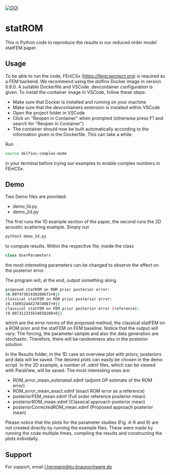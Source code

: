
[![DOI](https://zenodo.org/badge/DOI/10.5281/zenodo.12654214.svg)](https://doi.org/10.5281/zenodo.12654214)
# statROM

This is Python code to reproduce the results in our reduced order model statFEM paper.


## Usage
To be able to run the code, FEniCSx (https://fenicsproject.org) is required as a FEM backend. We recommend using the dolfinx Docker image in version 0.6.0. A suitable Dockerfile and VSCode .devcontainer configuration is given. To install the container image in VSCode, follow these steps:

- Make sure that Docker is installed and running on your machine
- Make sure that the devcontainers extension is installed within VSCode
- Open the project folder in VSCode
- Click on "Reopen in Container" when prompted (otherwise press F1 and search for "Reopen in Container")
- The container should now be built automatically according to the information given in the Dockerfile. This can take a while.

 Run
  ```bash
  source dolfinx-complex-mode
  
  ```
in your terminal before trying our examples to enable complex numbers in FEniCSx.


## Demo

Two Demo files are provided:

- demo_1d.py
- demo_2d.py

The first runs the 1D example section of the paper, the second runs the 2D acoustic scattering example.
Simply run
```bash
python3 demo_1d.py

```
to compute results. 
Within the respective file, inside the class 
```python
class UserParameters
```
the most interesting parameters can be changed to observe the effect on the posterior error.

The program will, at the end, output something along
```bash
proposed statROM on ROM prior posterior error:
(0.09747361430260673+0j)
classical statFEM on ROM prior posterior error:
(0.33893244427074987+0j)
classical statFEM on FEM prior posterior error (reference):
(0.007312335634658208+0j)
```
which are the error norms of the proposed method, the classical statFEM on a ROM prior and the statFEM on FEM baseline.
Notice that the output will vary: The forcing, the parameter sample and also the data generation are stochastic. Therefore, there will be randomness also in the posterior solution. 


In the Results folder, in the 1D case an overview plot with priors, posteriors and data will be saved. The desired plots can easily be chosen in the demo script. In the 2D example, a number of .xdmf files, which can be viewed with ParaView, will be saved. The most interesting ones are:
- ROM_error_mean_estimated.xdmf (adjoint GP estimate of the ROM error)
- ROM_error_mean_exact.xdmf (exact ROM error as a reference)
- posteriorFEM_mean.xdmf (Full order reference posterior mean)
- posteriorROM_mean.xdmf (Classical approach posterior mean)
- posteriorCorrectedROM_mean.xdmf (Proposed approach posterior mean)

Please notice that the plots for the parameter studies (Fig. 4-6 and 9) are not created directly by running the example files. These were made by running the code multiple times, compiling the results and constructing the plots individally.

## Support

For support, email l.hermann@tu-braunschweig.de


